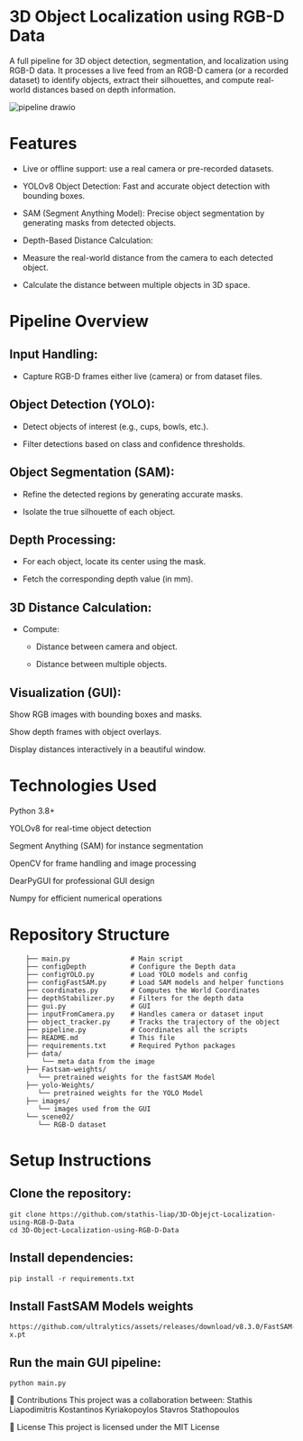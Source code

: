 # 3D Object Localization using RGB-D Data
A full pipeline for 3D object detection, segmentation, and localization using RGB-D data.
It processes a live feed from an RGB-D camera (or a recorded dataset) to identify objects, extract their silhouettes, and compute real-world distances based on depth information.

![pipeline drawio](https://github.com/user-attachments/assets/04e944a2-878d-4af4-b9b3-3a49f142726b)


# Features
 - Live or offline support: use a real camera or pre-recorded datasets.

 - YOLOv8 Object Detection: Fast and accurate object detection with bounding boxes.

 - SAM (Segment Anything Model): Precise object segmentation by generating masks from detected objects.

 - Depth-Based Distance Calculation:

 - Measure the real-world distance from the camera to each detected object.

 - Calculate the distance between multiple objects in 3D space.


# Pipeline Overview
## Input Handling:

 - Capture RGB-D frames either live (camera) or from dataset files.

## Object Detection (YOLO):
 - Detect objects of interest (e.g., cups, bowls, etc.).

 - Filter detections based on class and confidence thresholds.

## Object Segmentation (SAM):

 - Refine the detected regions by generating accurate masks.

 - Isolate the true silhouette of each object.

## Depth Processing:

 - For each object, locate its center using the mask.

 - Fetch the corresponding depth value (in mm).

## 3D Distance Calculation:

- Compute:

   - Distance between camera and object.

   - Distance between multiple objects.

 
## Visualization (GUI):

Show RGB images with bounding boxes and masks.

Show depth frames with object overlays.

Display distances interactively in a beautiful window.



# Technologies Used
Python 3.8+

YOLOv8 for real-time object detection

Segment Anything (SAM) for instance segmentation

OpenCV for frame handling and image processing

DearPyGUI for professional GUI design

Numpy for efficient numerical operations

# Repository Structure

        ├── main.py               # Main script 
        ├── configDepth           # Configure the Depth data
        ├── configYOLO.py         # Load YOLO models and config
        ├── configFastSAM.py      # Load SAM models and helper functions
        ├── coordinates.py        # Computes the World Coordinates
        ├── depthStabilizer.py    # Filters for the depth data
        ├── gui.py                # GUI 
        ├── inputFromCamera.py    # Handles camera or dataset input
        ├── object_tracker.py     # Tracks the trajectory of the object
        ├── pipeline.py           # Coordinates all the scripts
        ├── README.md             # This file
        ├── requirements.txt      # Required Python packages
        ├── data/
            └── meta data from the image
        ├── Fastsam-weights/
           └── pretrained weights for the fastSAM Model
        ├── yolo-Weights/
           └── pretrained weights for the YOLO Model
        ├── images/
           └── images used from the GUI
        └── scene02/
           └── RGB-D dataset
# Setup Instructions
## Clone the repository:

    git clone https://github.com/stathis-liap/3D-Objejct-Localization-using-RGB-D-Data
    cd 3D-Object-Localization-using-RGB-D-Data
    
## Install dependencies:

    pip install -r requirements.txt

## Install FastSAM Models weights
    https://github.com/ultralytics/assets/releases/download/v8.3.0/FastSAM-x.pt
    
## Run the main GUI pipeline:

    python main.py

        

🤝 Contributions
This project was a collaboration between:
Stathis Liapodimitris
Kostantinos
Kyriakopoylos
Stavros Stathopoulos

📜 License
This project is licensed under the MIT License
